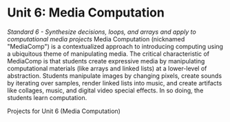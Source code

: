 Unit 6: Media Computation
==============

*Standard 6 - Synthesize decisions, loops, and arrays and apply to computational media projects*
Media Computation (nicknamed "MediaComp") is a contextualized approach to introducing computing using a ubiquitous theme of manipulating media.
The critical characteristic of MediaComp is that students create expressive media by manipulating computational materials (like arrays and linked lists) at a lower-level of abstraction. 
Students manipulate images by changing pixels, create sounds by iterating over samples, render linked lists into music, and create artifacts like collages, music, and digital video special effects. In so doing, the students learn computation.

Projects for Unit 6 (Media Computation)
